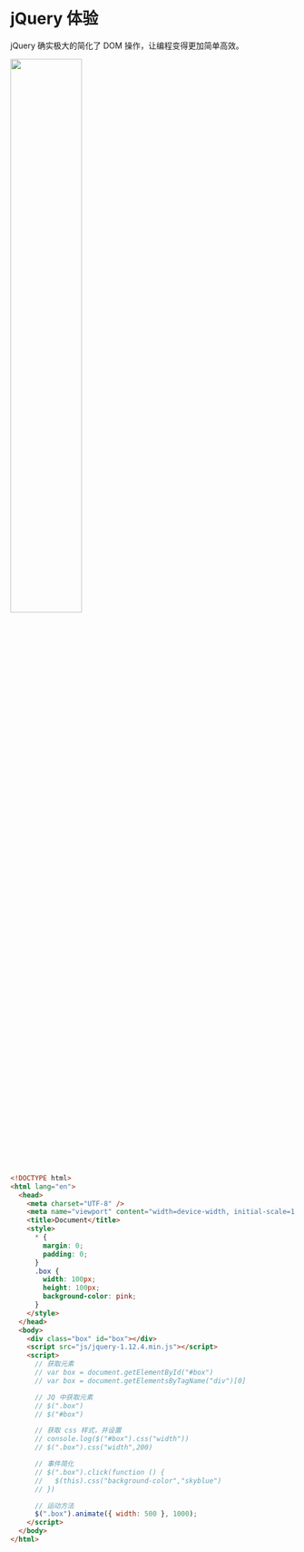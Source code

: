 # jQuery 体验

jQuery 确实极大的简化了 DOM 操作，让编程变得更加简单高效。

<img src="/images/Javascript/JQ/experience.gif" style="width: 50%; display:inline-block; margin: 0 ;">

```html
<!DOCTYPE html>
<html lang="en">
  <head>
    <meta charset="UTF-8" />
    <meta name="viewport" content="width=device-width, initial-scale=1.0" />
    <title>Document</title>
    <style>
      * {
        margin: 0;
        padding: 0;
      }
      .box {
        width: 100px;
        height: 100px;
        background-color: pink;
      }
    </style>
  </head>
  <body>
    <div class="box" id="box"></div>
    <script src="js/jquery-1.12.4.min.js"></script>
    <script>
      // 获取元素
      // var box = document.getElementById("#box")
      // var box = document.getElementsByTagName("div")[0]

      // JQ 中获取元素
      // $(".box")
      // $("#box")

      // 获取 css 样式，并设置
      // console.log($("#box").css("width"))
      // $(".box").css("width",200)

      // 事件简化
      // $(".box").click(function () {
      //   $(this).css("background-color","skyblue")
      // })

      // 运动方法
      $(".box").animate({ width: 500 }, 1000);
    </script>
  </body>
</html>
```

<!-- ## jQuery 常见操作

### $() 方法

### jQuery 应用

### 插件的使用

### SUMMARY -->
